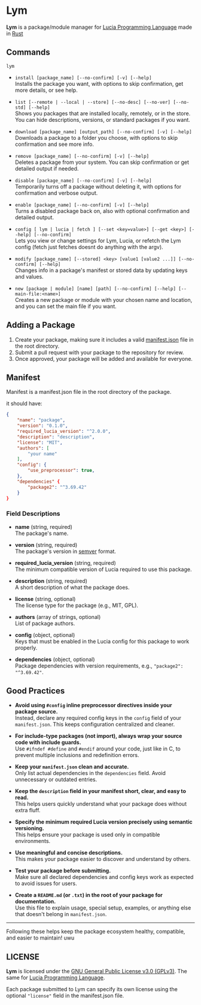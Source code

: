 # Lym

**Lym** is a package/module manager for [Lucia Programming Language](https://github.com/SirPigari/lucia-rust) made in [Rust](https://rust-lang.org)

## Commands

`lym`  
- `install [package_name] [--no-confirm] [-v] [--help]`  
  Installs the package you want, with options to skip confirmation, get more details, or see help.

- `list [--remote | --local | --store] [--no-desc] [--no-ver] [--no-std] [--help]`  
  Shows you packages that are installed locally, remotely, or in the store. You can hide descriptions, versions, or standard packages if you want.

- `download [package_name] [output_path] [--no-confirm] [-v] [--help]`  
  Downloads a package to a folder you choose, with options to skip confirmation and see more info.

- `remove [package_name] [--no-confirm] [-v] [--help]`  
  Deletes a package from your system. You can skip confirmation or get detailed output if needed.

- `disable [package_name] [--no-confirm] [-v] [--help]`  
  Temporarily turns off a package without deleting it, with options for confirmation and verbose output.

- `enable [package_name] [--no-confirm] [-v] [--help]`  
  Turns a disabled package back on, also with optional confirmation and detailed output.

- `config [ lym | lucia | fetch ] [--set <key=value>] [--get <key>] [--help] [--no-confirm]`  
  Lets you view or change settings for Lym, Lucia, or refetch the Lym config (fetch just fetches doesnt do anything with the argv).

- `modify [package_name] [--stored] <key> [value1 [value2 ...]] [--no-confirm] [--help]`  
  Changes info in a package's manifest or stored data by updating keys and values.

- `new [package | module] [name] [path] [--no-confirm] [--help] [--main-file:<name>]`  
  Creates a new package or module with your chosen name and location, and you can set the main file if you want.

## Adding a Package

1. Create your package, making sure it includes a valid [manifest.json](#manifest) file in the root directory.  
2. Submit a pull request with your package to the repository for review.  
3. Once approved, your package will be added and available for everyone.


## Manifest

Manifest is a manifest.json file in the root directory of the package.

it should have:
```json
{
    "name": "package",
    "version": "0.1.0",
    "required_lucia_version": "^2.0.0",
    "description": "description",
    "license": "MIT",
    "authors": [
        "your name"
    ],
    "config": {
        "use_preprocessor": true,
    },
    "dependencies" {
        "package2": "^3.69.42"
    }
}
```

### Field Descriptions

- **name** (string, required)  
  The package's name.

- **version** (string, required)  
  The package's version in [semver](https://semver.org/) format.

- **required_lucia_version** (string, required)  
  The minimum compatible version of Lucia required to use this package.

- **description** (string, required)  
  A short description of what the package does.

- **license** (string, optional)  
  The license type for the package (e.g., MIT, GPL).

- **authors** (array of strings, optional)  
  List of package authors.

- **config** (object, optional)  
  Keys that must be enabled in the Lucia config for this package to work properly.

- **dependencies** (object, optional)  
  Package dependencies with version requirements, e.g., `"package2": "^3.69.42"`.

## Good Practices

- **Avoid using `#config` inline preprocessor directives inside your package source.**  
  Instead, declare any required config keys in the `config` field of your `manifest.json`. This keeps configuration centralized and cleaner.

- **For include-type packages (not import), always wrap your source code with include guards.**  
  Use `#ifndef #define` and `#endif` around your code, just like in C, to prevent multiple inclusions and redefinition errors.

- **Keep your `manifest.json` clean and accurate.**  
  Only list actual dependencies in the `dependencies` field. Avoid unnecessary or outdated entries.

- **Keep the `description` field in your manifest short, clear, and easy to read.**  
  This helps users quickly understand what your package does without extra fluff.

- **Specify the minimum required Lucia version precisely using semantic versioning.**  
  This helps ensure your package is used only in compatible environments.

- **Use meaningful and concise descriptions.**  
  This makes your package easier to discover and understand by others.

- **Test your package before submitting.**  
  Make sure all declared dependencies and config keys work as expected to avoid issues for users.

- **Create a `README.md` (or `.txt`) in the root of your package for documentation.**  
  Use this file to explain usage, special setup, examples, or anything else that doesn't belong in `manifest.json`.

---

Following these helps keep the package ecosystem healthy, compatible, and easier to maintain! uwu

## LICENSE

**Lym** is licensed under the [GNU General Public License v3.0 (GPLv3)](LICENSE).
The same for [Lucia Programming Language](https://github.com/SirPigari/lucia-rust).

Each package submitted to Lym can specify its own license using the optional `"license"` field in the manifest.json file.
